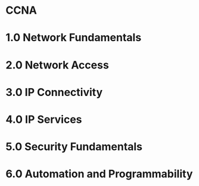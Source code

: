 # CCNA


# 1.0 Network Fundamentals

# 2.0 Network Access

# 3.0 IP Connectivity

# 4.0 IP Services

# 5.0 Security Fundamentals

# 6.0 Automation and Programmability
